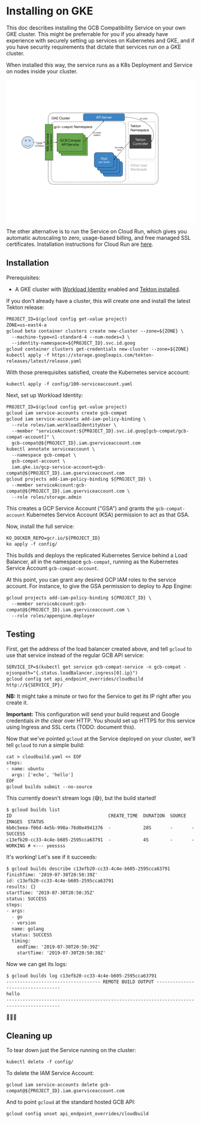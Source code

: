 # Installing on GKE

This doc describes installing the GCB Compatibility Service on your own GKE
cluster. This might be preferrable for you if you already have experience with
securely setting up services on Kubernetes and GKE, and if you have security
requirements that dictate that services run on a GKE cluster.

When installed this way, the service runs as a K8s Deployment and Service on
nodes inside your cluster.

![Diagram of cluster installation](./cluster.png)

The other alternative is to run the Service on Cloud Run, which gives you
automatic autoscaling to zero, usage-based billing, and free managed SSL
certificates. Installation instructions for Cloud Run are
[here](install_cloud_run.md).

## Installation

Prerequisites:

* A GKE cluster with [Workload
  Identity](https://cloud.google.com/kubernetes-engine/docs/how-to/workload-identity)
  enabled and [Tekton
  installed](https://github.com/tektoncd/pipeline/blob/master/docs/install.md).

If you don't already have a cluster, this will create one and install the latest
Tekton release:

```
PROJECT_ID=$(gcloud config get-value project)
ZONE=us-east4-a
gcloud beta container clusters create new-cluster --zone=${ZONE} \
  --machine-type=n1-standard-4 --num-nodes=3 \
  --identity-namespace=${PROJECT_ID}.svc.id.goog
gcloud container clusters get-credentials new-cluster --zone=${ZONE}
kubectl apply -f https://storage.googleapis.com/tekton-releases/latest/release.yaml
```

With those prerequisites satisfied, create the Kubernetes service account:

```
kubectl apply -f config/100-serviceaccount.yaml
```

Next, set up Workload Identity:

```
PROJECT_ID=$(gcloud config get-value project)
gcloud iam service-accounts create gcb-compat
gcloud iam service-accounts add-iam-policy-binding \
  --role roles/iam.workloadIdentityUser \
  --member "serviceAccount:${PROJECT_ID}.svc.id.goog[gcb-compat/gcb-compat-account]" \
  gcb-compat@${PROJECT_ID}.iam.gserviceaccount.com
kubectl annotate serviceaccount \
  --namespace gcb-compat \
  gcb-compat-account \
  iam.gke.io/gcp-service-account=gcb-compat@${PROJECT_ID}.iam.gserviceaccount.com
gcloud projects add-iam-policy-binding ${PROJECT_ID} \
  --member serviceAccount:gcb-compat@${PROJECT_ID}.iam.gserviceaccount.com \
  --role roles/storage.admin
```

This creates a GCP Service Account ("GSA") and grants the `gcb-compat-account`
Kubernetes Service Account (KSA) permission to act as that GSA.

Now, install the full service:

```
KO_DOCKER_REPO=gcr.io/${PROJECT_ID}
ko apply -f config/
```

This builds and deploys the replicated Kubernetes Service behind a Load
Balancer, all in the namespace `gcb-compat`, running as the Kubernetes Service
Account `gcb-compat-account`.

At this point, you can grant any desired GCP IAM roles to the service account.
For instance, to give the GSA permission to deploy to App Engine:

```
gcloud projects add-iam-policy-binding ${PROJECT_ID} \
  --member serviceAccount:gcb-compat@${PROJECT_ID}.iam.gserviceaccount.com \
  --role roles/appengine.deployer
```

## Testing

First, get the address of the load balancer created above, and tell `gcloud` to
use that service instead of the regular GCB API service:

```
SERVICE_IP=$(kubectl get service gcb-compat-service -n gcb-compat -ojsonpath="{.status.loadBalancer.ingress[0].ip}")
gcloud config set api_endpoint_overrides/cloudbuild http://${SERVICE_IP}/
```

**NB:** It might take a minute or two for the Service to get its IP right after
you create it.

**Important:** This configuration will send your build request and Google
credentials _in the clear_ over HTTP. You should set up HTTPS for this service
using Ingress and SSL certs (TODO: document this).

Now that we've pointed `gcloud` at the Service deployed on your cluster,
we'll tell `gcloud` to run a simple build:

```
cat > cloudbuild.yaml << EOF
steps:
- name: ubuntu
  args: ['echo', 'hello']
EOF
gcloud builds submit --no-source
```

This currently doesn't stream logs (😅), but the build started!

```
$ gcloud builds list
ID                                    CREATE_TIME  DURATION  SOURCE  IMAGES  STATUS
6b0c5eea-f06d-4e5b-998a-76d0e4941376  -            28S       -       -       SUCCESS
c13efb20-cc33-4c4e-b605-2595cca63791  -            4S        -       -       WORKING # <--- yeessss
```

It's working! Let's see if it succeeds:

```
$ gcloud builds describe c13efb20-cc33-4c4e-b605-2595cca63791
finishTime: '2019-07-30T20:50:39Z'
id: c13efb20-cc33-4c4e-b605-2595cca63791
results: {}
startTime: '2019-07-30T20:50:35Z'
status: SUCCESS
steps:
- args:
  - go
  - version
  name: golang
  status: SUCCESS
  timing:
    endTime: '2019-07-30T20:50:39Z'
    startTime: '2019-07-30T20:50:38Z'
```

Now we can get its logs:

```
$ gcloud builds log c13efb20-cc33-4c4e-b605-2595cca63791
----------------------------------- REMOTE BUILD OUTPUT ----------------------------------
hello
------------------------------------------------------------------------------------------
```

🎉🎉🎉


## Cleaning up

To tear down just the Service running on the cluster:

```
kubectl delete -f config/
```

To delete the IAM Service Account:

```
gcloud iam service-accounts delete gcb-compat@${PROJECT_ID}.iam.gserviceaccount.com
```

And to point `gcloud` at the standard hosted GCB API:

```
gcloud config unset api_endpoint_overrides/cloudbuild
```
